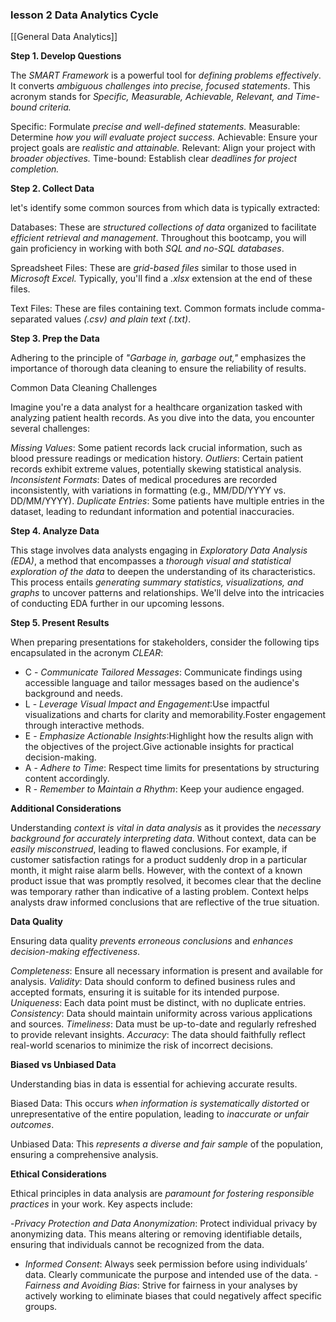 ### lesson 2 Data Analytics Cycle
[[General Data Analytics]]


**Step 1. Develop Questions**

The *SMART Framework* is a powerful tool for *defining problems effectively*. It converts *ambiguous challenges into precise, focused statements*. This acronym stands for *Specific, Measurable, Achievable, Relevant, and Time-bound criteria.*

Specific: Formulate *precise and well-defined statements.*
Measurable: Determine *how you will evaluate project success.*
Achievable: Ensure your project goals are *realistic and attainable.*
Relevant: Align your project with *broader objectives.*
Time-bound: Establish clear *deadlines for project completion.*



**Step 2. Collect Data**

let's identify some common sources from which data is typically extracted:

Databases: These are *structured collections of data* organized to facilitate *efficient retrieval and management*. Throughout this bootcamp, you will gain proficiency in working with both *SQL and no-SQL databases*.

Spreadsheet Files: These are *grid-based files* similar to those used in *Microsoft Excel.* Typically, you'll find a *.xlsx* extension at the end of these files.

Text Files: These are files containing text. Common formats include comma-separated values *(.csv) and plain text (.txt)*.



**Step 3. Prep the Data**

Adhering to the principle of *"Garbage in, garbage out,"* emphasizes the importance of thorough data cleaning to ensure the reliability of results.

Common Data Cleaning Challenges

Imagine you're a data analyst for a healthcare organization tasked with analyzing patient health records. As you dive into the data, you encounter several challenges:

*Missing Values*: Some patient records lack crucial information, such as blood pressure readings or medication history.
*Outliers*: Certain patient records exhibit extreme values, potentially skewing statistical analysis.
*Inconsistent Formats*: Dates of medical procedures are recorded inconsistently, with variations in formatting (e.g., MM/DD/YYYY vs. DD/MM/YYYY).
*Duplicate Entries*: Some patients have multiple entries in the dataset, leading to redundant information and potential inaccuracies.



**Step 4. Analyze Data**

This stage involves data analysts engaging in *Exploratory Data Analysis (EDA)*, a method that encompasses a *thorough visual and statistical exploration of the data* to deepen the understanding of its characteristics. This process entails *generating summary statistics, visualizations, and graphs* to uncover patterns and relationships. We'll delve into the intricacies of conducting EDA further in our upcoming lessons.



**Step 5. Present Results**

When preparing presentations for stakeholders, consider the following tips encapsulated in the acronym *CLEAR*:

- C - *Communicate Tailored Messages*: Communicate findings using accessible language and tailor messages based on the audience's background and needs.
- L - *Leverage Visual Impact and Engagement*:Use impactful visualizations and charts for clarity and memorability.Foster engagement through interactive methods.
- E - *Emphasize Actionable Insights*:Highlight how the results align with the objectives of the project.Give actionable insights for practical decision-making.
- A - *Adhere to Time*: Respect time limits for presentations by structuring content accordingly.
- R - *Remember to Maintain a Rhythm*: Keep your audience engaged.



**Additional Considerations**

Understanding *context is vital in data analysis* as it provides the *necessary background for accurately interpreting data*. Without context, data can be *easily misconstrued*, leading to flawed conclusions. For example, if customer satisfaction ratings for a product suddenly drop in a particular month, it might raise alarm bells. However, with the context of a known product issue that was promptly resolved, it becomes clear that the decline was temporary rather than indicative of a lasting problem. Context helps analysts draw informed conclusions that are reflective of the true situation.



**Data Quality**

Ensuring data quality *prevents erroneous conclusions* and *enhances decision-making effectiveness*.

*Completeness*: Ensure all necessary information is present and available for analysis.
*Validity*: Data should conform to defined business rules and accepted formats, ensuring it is suitable for its intended purpose.
*Uniqueness*: Each data point must be distinct, with no duplicate entries.
*Consistency*: Data should maintain uniformity across various applications and sources.
*Timeliness*: Data must be up-to-date and regularly refreshed to provide relevant insights.
*Accuracy*: The data should faithfully reflect real-world scenarios to minimize the risk of incorrect decisions.



**Biased vs Unbiased Data**

Understanding bias in data is essential for achieving accurate results.

Biased Data: This occurs *when information is systematically distorted* or unrepresentative of the entire population, leading to *inaccurate or unfair outcomes*. 

Unbiased Data: This *represents a diverse and fair sample* of the population, ensuring a comprehensive analysis.



**Ethical Considerations**

Ethical principles in data analysis are *paramount for fostering responsible practices* in your work. Key aspects include:

-*Privacy Protection and Data Anonymization*: Protect individual privacy by anonymizing data. This means altering or removing identifiable details, ensuring that individuals cannot be recognized from the data.
- *Informed Consent*: Always seek permission before using individuals’ data. Clearly communicate the purpose and intended use of the data.
-*Fairness and Avoiding Bias*: Strive for fairness in your analyses by actively working to eliminate biases that could negatively affect specific groups.